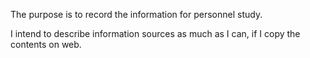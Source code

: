 The purpose is to record the information for personnel study.

I intend to describe information sources as much as I can, if I copy the contents on web.

